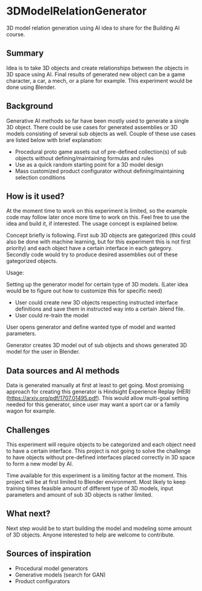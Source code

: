 # 3DModelRelationGenerator

3D model relation generation using AI idea to share for the Building AI course.

## Summary

Idea is to take 3D objects and create relationships between the objects in 3D space using AI. Final results of generated new object can be a game character, a car, a mech, or a plane for example. This experiment would be done using Blender.


## Background

Generative AI methods so far have been mostly used to generate a single 3D object. There could be use cases for generated assemblies or 3D models consisting of several sub objects as well. Couple of these use cases are listed below with brief explanation:
* Procedural proto game assets out of pre-defined collection(s) of sub objects without defining/maintaining formulas and rules 
* Use as a quick random starting point for a 3D model design
* Mass customized product configurator without defining/maintaining selection conditions


## How is it used?

At the moment time to work on this experiment is limited, so the example code may follow later once more time to work on this. Feel free to use the idea and build it, if interested. The usage concept is explained below.

Concept briefly is following. First sub 3D objects are gategorized (this could also be done with machine learning, but for this experiment this is not first priority) and each object have a certain interface in each gategory. Secondly code would try to produce desired assemblies out of these gategorized objects.

Usage:

Setting up the generator model for certain type of 3D models. (Later idea would be to figure out how to customize this for specific need)
  *  User could create new 3D objects respecting instructed interface definitions and save them in instructed way into a certain .blend file.
  *  User could re-train the model

User opens generator and define wanted type of model and wanted parameters.

Generator creates 3D model out of sub objects and shows generated 3D model for the user in Blender.


## Data sources and AI methods
Data is generated manually at first at least to get going. Most promising approach for creating this generator is Hindsight Experience Replay (HER) (https://arxiv.org/pdf/1707.01495.pdf). This would allow multi-goal setting needed for this generator, since user may want a sport car or a family wagon for example.

## Challenges

This experiment will require objects to be categorized and each object need to have a certain interface. This project is not going to solve the challenge to have objects without pre-defined interfaces placed correctly in 3D space to form a new model by AI.

Time available for this experiment is a limiting factor at the moment. This project will be at first limited to Blender environment. Most likely to keep training times feasible amount of different type of 3D models, input parameters and amount of sub 3D objects is rather limited.

## What next?

Next step would be to start building the model and modeling some amount of 3D objects. Anyone interested to help are welcome to contribute.


## Sources of inspiration

* Procedural model generators 
* Generative models (search for GAN)
* Product configurators

